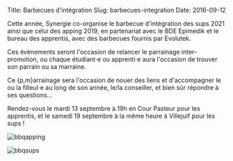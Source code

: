 Title: Barbecues d'intégration
Slug: barbecues-integration
Date: 2016-09-12

Cette année, Synergie co-organise le barbecue d'intégration des sups 2021 ainsi
que celui des apping 2019, en partenariat avec le BDE Epimedik et le bureau des
apprentis, avec des barbecues fournis par Evolutek.

Ces évènements seront l'occasion de relancer le parrainage inter-promotion, ou
chaque étudiant⋅e ou apprenti⋅e aura l'occasion de trouver son parrain ou sa
marraine.

Ce {p,m}arrainage sera l'occasion de nouer des liens et d'accompagner le ou la
filleul⋅e au long de son année, le/la conseiller, et bien sûr répondre à ses
questions…

Rendez-vous le mardi 13 septembre à 19h en Cour Pasteur pour les apprentis, et le
samedi 19 septembre à la même heure à Villejuif pour les sups !

![bbqapping]({filename}/images/bbqapping.png)

![bbqsups]({filename}/images/bbqsups.png)
